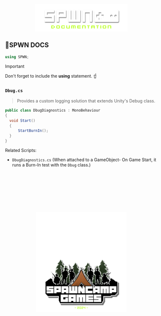 <!-- Centered top image -->
<p align="center">
  <img src="https://github.com/SpawnCampGames/Documentation/blob/main/gfx/SPWN_DOC.png" width="307" height="91" alt="SPWN Logo">
</p>

## 📗SPWN DOCS
```csharp
using SPWN;
```
>[!IMPORTANT]
> Don't forget to include the **using** statement. ☝️  

### `Dbug.cs`
> Provides a custom logging solution that extends Unity's <c>Debug</c> class.
```cs
public class DbugDiagnostics : MonoBehaviour
{
  void Start()
  {
      StartBurnIn();
  }
}
```
Related Scripts:
- `DbugDiagnostics.cs` (When attached to a GameObject- On Game Start, it runs a Burn-In test with the `Dbug` class.)

<!-- Start Whitespace /-->
&nbsp;  
&nbsp;  
&nbsp;  
&nbsp;  
&nbsp;  
&nbsp;  
&nbsp;  
<!-- End Whitespace /-->

<!-- Centered bottom image with scaling -->
<p align="center">
  <img src="https://github.com/SpawnCampGames/Documentation/blob/main/gfx/SpawnCampGames_DOC.png" width="300" alt="SpawnCampGames">
</p>
